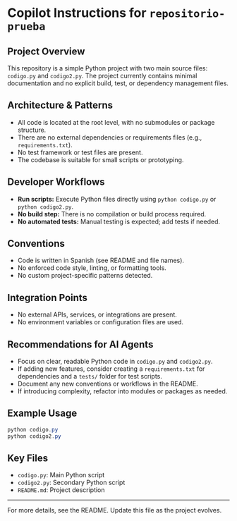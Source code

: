 # Copilot Instructions for `repositorio-prueba`

## Project Overview
This repository is a simple Python project with two main source files: `codigo.py` and `codigo2.py`. The project currently contains minimal documentation and no explicit build, test, or dependency management files.

## Architecture & Patterns
- All code is located at the root level, with no submodules or package structure.
- There are no external dependencies or requirements files (e.g., `requirements.txt`).
- No test framework or test files are present.
- The codebase is suitable for small scripts or prototyping.

## Developer Workflows
- **Run scripts:** Execute Python files directly using `python codigo.py` or `python codigo2.py`.
- **No build step:** There is no compilation or build process required.
- **No automated tests:** Manual testing is expected; add tests if needed.

## Conventions
- Code is written in Spanish (see README and file names).
- No enforced code style, linting, or formatting tools.
- No custom project-specific patterns detected.

## Integration Points
- No external APIs, services, or integrations are present.
- No environment variables or configuration files are used.

## Recommendations for AI Agents
- Focus on clear, readable Python code in `codigo.py` and `codigo2.py`.
- If adding new features, consider creating a `requirements.txt` for dependencies and a `tests/` folder for test scripts.
- Document any new conventions or workflows in the README.
- If introducing complexity, refactor into modules or packages as needed.

## Example Usage
```powershell
python codigo.py
python codigo2.py
```

## Key Files
- `codigo.py`: Main Python script
- `codigo2.py`: Secondary Python script
- `README.md`: Project description

---
For more details, see the README. Update this file as the project evolves.
